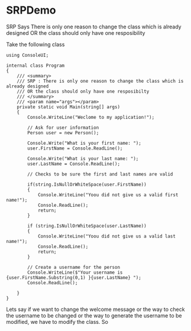# SRPDemo

SRP Says There is only one reason to change the class which is already designed OR the class should only have one resposibility 

Take the following class
```
using ConsoleUI;

internal class Program
{
    /// <summary>
    /// SRP : There is only one reason to change the class which is already designed
    /// OR the class should only have one resposibilty 
    /// </summary>
    /// <param name="args"></param>
    private static void Main(string[] args)
    {
        Console.WriteLine("Weclome to my application!");

        // Ask for user information
        Person user = new Person();

        Console.Write("What is your first name: ");
        user.FirstName = Console.ReadLine();

        Console.Write("What is your last name: ");
        user.LastName = Console.ReadLine();

        // Checks to be sure the first and last names are valid

        if(string.IsNullOrWhiteSpace(user.FirstName))
        {
            Console.WriteLine("Yoou did not give us a valid first name!");
            Console.ReadLine();
            return;
        }

        if (string.IsNullOrWhiteSpace(user.LastName))
        {
            Console.WriteLine("Yoou did not give us a valid last name!");
            Console.ReadLine();
            return;
        }

        // Create a username for the person
        Console.WriteLine($"Your username is {user.FirstName.Substring(0,1) }{user.LastName} ");
        Console.ReadLine();

    }
}
```

Lets say if we want to change the welcome message or the way to check the username to be changed or the way to generate the username to be modified, we have to modify the class. So 
